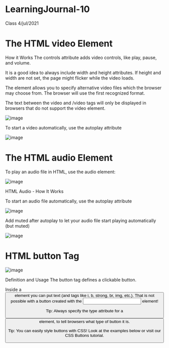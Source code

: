 # LearningJournal-10

Class 4/jul/2021

# The HTML video Element

How it Works
The controls attribute adds video controls, like play, pause, and volume.

It is a good idea to always include width and height attributes. If height and width are not set, the page might flicker while the video loads.

The <source> element allows you to specify alternative video files which the browser may choose from. The browser will use the first recognized format.

The text between the video and /video tags will only be displayed in browsers that do not support the video element.
  
![image](https://user-images.githubusercontent.com/85109819/124397357-31139600-dcc4-11eb-9bf9-03af9cb18af7.png)
  
To start a video automatically, use the autoplay attribute
  
![image](https://user-images.githubusercontent.com/85109819/124397382-57d1cc80-dcc4-11eb-8d8c-f46579d031d0.png)

  
# The HTML audio Element  
  
  To play an audio file in HTML, use the audio element:
  
 ![image](https://user-images.githubusercontent.com/85109819/124397430-9bc4d180-dcc4-11eb-9f1a-8b8ba1cfa686.png)

  
  HTML Audio - How It Works
  
  To start an audio file automatically, use the autoplay attribute
  
  ![image](https://user-images.githubusercontent.com/85109819/124397447-bdbe5400-dcc4-11eb-9e71-a317f342eb6e.png)

  
  Add muted after autoplay to let your audio file start playing automatically (but muted)
  
  ![image](https://user-images.githubusercontent.com/85109819/124397464-d169ba80-dcc4-11eb-8ccc-2e721b251212.png)
  
  
  
# HTML button Tag

![image](https://user-images.githubusercontent.com/85109819/124397985-2b1fb400-dcc8-11eb-8825-995e703963ec.png)

Definition and Usage
The button tag defines a clickable button.

Inside a <button> element you can put text (and tags like i, b, strong, br, img, etc.). That is not possible with a button created with the <input> element!

Tip: Always specify the type attribute for a <button> element, to tell browsers what type of button it is.

Tip: You can easily style buttons with CSS! Look at the examples below or visit our CSS Buttons tutorial.


  
  
